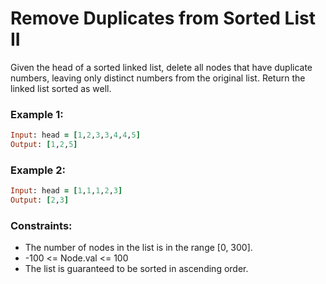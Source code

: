 # Remove Duplicates from Sorted List II

Given the head of a sorted linked list, delete all nodes that have duplicate numbers, leaving only distinct numbers from the original list. Return the linked list sorted as well.

### Example 1:
```ruby
Input: head = [1,2,3,3,4,4,5]
Output: [1,2,5]
```
### Example 2:
```ruby
Input: head = [1,1,1,2,3]
Output: [2,3]
```
### Constraints:

- The number of nodes in the list is in the range [0, 300].
- -100 <= Node.val <= 100
- The list is guaranteed to be sorted in ascending order.